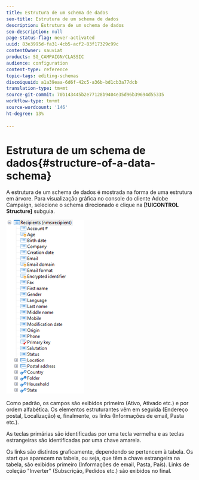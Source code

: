 ```yaml
---
title: Estrutura de um schema de dados
seo-title: Estrutura de um schema de dados
description: Estrutura de um schema de dados
seo-description: null
page-status-flag: never-activated
uuid: 83e3995d-fa31-4cb5-acf2-83f17329c99c
contentOwner: sauviat
products: SG_CAMPAIGN/CLASSIC
audience: configuration
content-type: reference
topic-tags: editing-schemas
discoiquuid: a1a39eaa-6d6f-42c5-a36b-bd1cb3a77dcb
translation-type: tm+mt
source-git-commit: 70b143445b2e77128b9404e35d96b39694d55335
workflow-type: tm+mt
source-wordcount: '146'
ht-degree: 13%

---
```



# Estrutura de um schema de dados{#structure-of-a-data-schema}

A estrutura de um schema de dados é mostrada na forma de uma estrutura em árvore. Para visualização gráfica no console do cliente Adobe Campaign, selecione o schema direcionado e clique na **[!UICONTROL Structure]** subguia.

![](assets/d_ncs_integration_schema_arbo.png)

Como padrão, os campos são exibidos primeiro (Ativo, Ativado etc.) e por ordem alfabética. Os elementos estruturantes vêm em seguida (Endereço postal, Localização) e, finalmente, os links (Informações de email, Pasta etc.).

As teclas primárias são identificadas por uma tecla vermelha e as teclas estrangeiras são identificadas por uma chave amarela.

Os links são distintos graficamente, dependendo se pertencem à tabela. Os start que aparecem na tabela, ou seja, que têm a chave estrangeira na tabela, são exibidos primeiro (Informações de email, Pasta, País). Links de coleção &quot;Inverter&quot; (Subscrição, Pedidos etc.) são exibidos no final.
